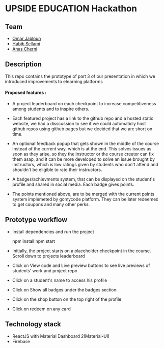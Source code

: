 # UPSIDE EDUCATION Hackathon

## Team
- [Omar Jabloun](https://www.linkedin.com/in/omar-jabloun-98704a1a4/)
- [Habib Sellami](https://www.linkedin.com/in/omar-jabloun-98704a1a4/)
- [Anas Cherni](https://www.linkedin.com/in/sellami-habib/)


## Description
This repo contains the prototype of part 3 of our presentation in which we introduced improvements to elearning platforms

#### Proposed features :

- A project leaderboard on each checkpoint to increase competitiveness among students and to inspire others.
- Each featured project has a link to the github repo and a hosted static website, we had a disscussion to see if we could automaticly host github repos using github pages but we decided that we are short on time.

- An optional feedback popup that gets shown in the middle of the course instead of the current way, which is at the end. This solves issues as soon as they arise, so they the instructor or the course creator can fix them asap, and it can be more developed to solve an issue brought by instructors, which is low ratings given by students who don't attend and shouldn't be eligible to rate their instructors.
- A badges/achievments system, that can be displayed on the student's profile and shared in social media. Each badge gives points.
- The points mentioned above, are to be merged with the current points system implemeted by gomycode platform. They can be later redeemed to get coupons and many other perks.


## Prototype workflow
- Install dependencies and run the project

  	npm install
  	npm start
- Initially, the project starts on a placeholder checkpoint in the course. Scroll down to projects leaderboard
- Click on View code and Live preview buttons to see live previews of students' work and project repo
- Click on a student's name to access his profile
- Click on Show all badges under the badges section
- Click on the shop button on the top right of the profile
- Click on redeem on any card

## Technology stack
- ReactJS with Material Dashboard 2(Material-UI)
- Firebase
 
 
